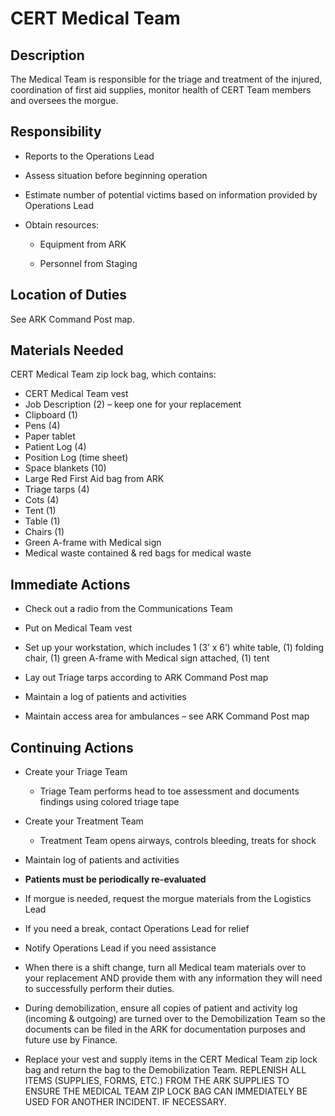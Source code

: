 # CERT Medical Team

## Description

The Medical Team is responsible for the triage and treatment of the injured, coordination of first aid supplies, monitor health of CERT Team members and oversees the morgue.

## Responsibility

* Reports to the Operations Lead

* Assess situation before beginning operation

* Estimate number of potential victims based on information provided by Operations Lead

* Obtain resources:

  * Equipment from ARK

  * Personnel from Staging

## Location of Duties

See ARK Command Post map.

## Materials Needed

CERT Medical Team zip lock bag, which contains:

* CERT Medical Team vest
* Job Description \(2\) – keep one for your replacement
* Clipboard \(1\)
* Pens \(4\)
* Paper tablet
* Patient Log \(4\)
* Position Log \(time sheet\)
* Space blankets \(10\)
* Large Red First Aid bag from ARK
* Triage tarps \(4\)
* Cots \(4\)
* Tent \(1\)
* Table \(1\)
* Chairs \(1\)
* Green A-frame with Medical sign
* Medical waste contained & red bags for medical waste

## Immediate Actions

* Check out a radio from the Communications Team

* Put on Medical Team vest

* Set up your workstation, which includes 1 \(3’ x 6’\) white table, \(1\) folding chair, \(1\) green A-frame with Medical sign attached, \(1\) tent

* Lay out Triage tarps according to ARK Command Post map

* Maintain a log of patients and activities

* Maintain access area for ambulances – see ARK Command Post map

## Continuing Actions

* Create your Triage Team

  * Triage Team performs head to toe assessment and documents findings using colored triage tape

* Create your Treatment Team

  * Treatment Team opens airways, controls bleeding, treats for shock

* Maintain log of patients and activities

* **Patients must be periodically re-evaluated**

* If morgue is needed, request the morgue materials from the Logistics Lead

* If you need a break, contact Operations Lead for relief

* Notify Operations Lead if you need assistance

* When there is a shift change, turn all Medical team materials over to your replacement AND provide them with any information they will need to successfully perform their duties.

* During demobilization, ensure all copies of patient and activity log \(incoming & outgoing\) are turned over to the Demobilization Team so the documents can be filed in the ARK for documentation purposes and future use by Finance.

* Replace your vest and supply items in the CERT Medical Team zip lock bag and return the bag to the Demobilization Team. REPLENISH ALL ITEMS \(SUPPLIES, FORMS, ETC.\) FROM THE ARK SUPPLIES TO ENSURE THE MEDICAL TEAM ZIP LOCK BAG CAN IMMEDIATELY BE USED FOR ANOTHER INCIDENT. IF NECESSARY.




